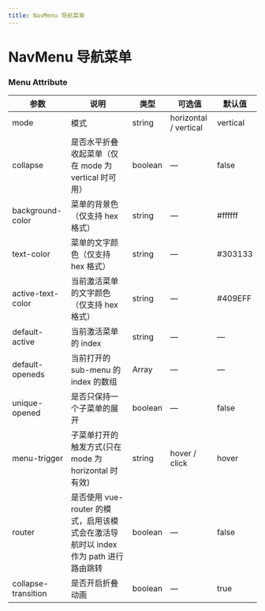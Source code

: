```yaml
---
title: NavMenu 导航菜单
---
```

# NavMenu 导航菜单 <Badge text="pass" type="success"/> <Badge text="0.0.1"/>

<ClientOnly>
  <navMenu-></navMenu->
</ClientOnly>

### Menu Attribute

| 参数                   | 说明                                                      | 类型      | 可选值                   | 默认值      |
|----------------------|---------------------------------------------------------|---------|-----------------------|----------|
| mode                 | 模式                                                      | string  | horizontal / vertical | vertical |
| collapse             | 是否水平折叠收起菜单（仅在 mode 为 vertical 时可用）                      | boolean | —                     | false    |
| background\-color    | 菜单的背景色（仅支持 hex 格式）                                      | string  | —                     | \#ffffff |
| text\-color          | 菜单的文字颜色（仅支持 hex 格式）                                     | string  | —                     | \#303133 |
| active\-text\-color  | 当前激活菜单的文字颜色（仅支持 hex 格式）                                 | string  | —                     | \#409EFF |
| default\-active      | 当前激活菜单的 index                                           | string  | —                     | —        |
| default\-openeds     | 当前打开的 sub\-menu 的 index 的数组                             | Array   | —                     | —        |
| unique\-opened       | 是否只保持一个子菜单的展开                                           | boolean | —                     | false    |
| menu\-trigger        | 子菜单打开的触发方式\(只在 mode 为 horizontal 时有效\)                  | string  | hover / click         | hover    |
| router               | 是否使用 vue\-router 的模式，启用该模式会在激活导航时以 index 作为 path 进行路由跳转 | boolean | —                     | false    |
| collapse\-transition | 是否开启折叠动画                                                | boolean | —                     | true     |
